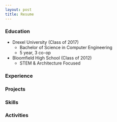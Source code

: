 ```yaml
---
layout: post
title: Resume
---
```


### Education
+ Drexel University (Class of 2017)
	- Bachelor of Science in Computer Engineering
	- 5 year, 3 co-op 
+ Bloomfield High School (Class of 2012)
	- STEM & Architecture Focused

### Experience


### Projects


### Skills


### Activities